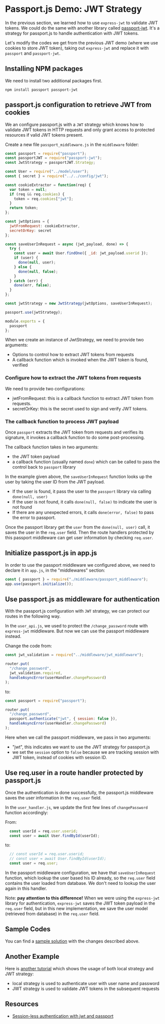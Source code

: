 # Passport.js Demo: JWT Strategy

In the previous section, we learned how to use `express-jwt` to validate JWT tokens. We could do the same with another library called [passport-jwt](https://www.npmjs.com/package/passport-jwt). It's a strategy for passport.js to handle authentication with JWT tokens.

Let's modify the codes we get from the previous JWT demo \(where we use cookies to store JWT token\), taking out `express-jwt` and replace it with `passport` and `passport-jwt`.

## Installing NPM packages

We need to install two additional packages first.

```text
npm install passport passport-jwt
```

## passport.js configuration to retrieve JWT from cookies

We an configure passport.js with a `JWT` strategy which knows how to validate JWT tokens in HTTP requests and only grant access to protected resources if valid JWT tokens present.

Create a new file `passport_middleware.js` in the `middleware` folder:

```javascript
const passport = require("passport");
const passportJWT = require("passport-jwt");
const JwtStrategy = passportJWT.Strategy;

const User = require("../model/user");
const { secret } = require("../../config/jwt");

const cookieExtractor = function(req) {
  var token = null;
  if (req && req.cookies) {
    token = req.cookies["jwt"];
  }
  return token;
};

const jwtOptions = {
  jwtFromRequest: cookieExtractor,
  secretOrKey: secret
};

const saveUserInRequest = async (jwt_payload, done) => {
  try {
    const user = await User.findOne({ _id: jwt_payload.userid });
    if (user) {
      done(null, user);
    } else {
      done(null, false);
    }
  } catch (err) {
    done(err, false);
  }
};

const jwtStrategy = new JwtStrategy(jwtOptions, saveUserInRequest);

passport.use(jwtStrategy);

module.exports = {
  passport
};
```

When we create an instance of JwtStrategy, we need to provide two arguments:

* Options to control how to extract JWT tokens from requests
* A callback function which is invoked when the JWT token is found, verified

### Configure how to extract the JWT tokens from requests

We need to provide two configurations:

* jwtFromRequest: this is a callback function to extract JWT token from requests. 
* secretOrKey: this is the secret used to sign and verify JWT tokens.

### The callback function to process JWT payload

Once `passport` extracts the JWT token from requests and verifies its signature, it invokes a callback function to do some post-processing.

The callback function takes in two arguments:

* the JWT token payload
* a callback function \(usually named `done`\) which can be called to pass the control back to `passport` library

In the example given above, the `saveUserInRequest` function looks up the user by taking the user ID from the JWT payload.

* If the user is found, it pass the user to the `passport` library via calling `done(null, user)`
* If the user is not found, it calls `done(null, false)` to indicate the user is not found
* If there are any unexpected errors, it calls `done(error, false)` to pass the error to passport.

Once the passport library get the `user` from the `done(null, user)` call, it saves the user in the `req.user` field. Then the route handlers protected by this passport middleware can get user information by checking `req.user`.

## Initialize passport.js in app.js

In order to use the passport middleware we configured above, we need to declare it in `app.js`, in the "middlewares" section:

```javascript
const { passport } = require("./middleware/passport_middleware");
app.use(passport.initialize());
```

## Use passport.js as middleware for authentication

With the passport.js configuration with `JWT` strategy, we can protect our routes in the following way.

In the `user_api.js`, we used to protect the `/change_password` route with `express-jwt` middleware. But now we can use the passport middleware instead.

Change the code from:

```javascript
const jwt_validation = require("../middleware/jwt_middleware");

router.put(
  "/change_password",
  jwt_validation.required,
  handleAsyncError(userHandler.changePassword)
);
```

to:

```javascript
const passport = require("passport");

router.put(
  "/change_password",
  passport.authenticate("jwt", { session: false }),
  handleAsyncError(userHandler.changePassword)
);
```

Here when we call the passport middleware, we pass in two arguments:

* "jwt", this indicates we want to use the JWT strategy for passport.js
* we set the `session` option to `false` because we are tracking session with JWT token, instead of cookies with session ID.

## Use req.user in a route handler protected by passport.js

Once the authentication is done successfully, the passport.js middleware saves the user information in the `req.user` field.

In the `user_handler.js`, we update the first few lines of `changePassword` function accordingly:

From:

```javascript
  const userId = req.user.userid;
  const user = await User.findById(userId);
```

to:

```javascript
  // const userId = req.user.userid;
  // const user = await User.findById(userId);
  const user = req.user;
```

In the passport middleware configuration, we have that `saveUserInRequest` function, which lookup the user based his ID already, so the `req.user` field contains the user loaded from database. We don't need to lookup the user again in this handler.

Note: **pay attention to this difference!** When we were using the `express-jwt` library for authentication, `express-jwt` saves the JWT token payload in the `req.user` field, but in this new implementation, we save the user model \(retrieved from database\) in the `req.user` field.

## Sample Codes

You can find a [sample solution](https://github.com/thoughtworks-jumpstart/express-jwt-authentication-demo/tree/soution_with_passport_jwt) with the changes described above.

## Another Example

Here is [another tutorial](https://medium.com/front-end-hacking/learn-using-jwt-with-passport-authentication-9761539c4314) which shows the usage of both local strategy and JWT strategy:

* local strategy is used to authenticate user with user name and password
* JWT strategy is used to validate JWT tokens in the subsequent requests

## Resources

* [Session-less authentication with jwt and passport](https://blog.usejournal.com/sessionless-authentication-withe-jwts-with-node-express-passport-js-69b059e4b22c)

